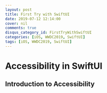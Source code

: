 ```yaml
---
layout: post
title: First Try with SwiftUI
date: 2019-07-12 12:14:00
cover: nil
comments: true
disqus_category_id: FirstTryWithSwiftUI
categories: [iOS, WWDC2019, SwiftUI]
tags: [iOS, WWDC2019, SwiftUI]
---
```


# Accessibility in SwiftUI

## Introduction to Accessibility


